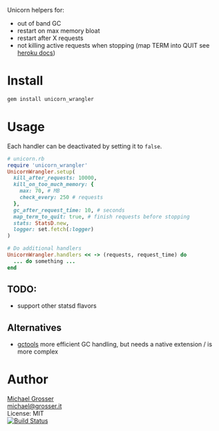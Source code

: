 Unicorn helpers for: 
 - out of band GC 
 - restart on max memory bloat
 - restart after X requests
 - not killing active requests when stopping (map TERM into QUIT see [heroku docs](https://devcenter.heroku.com/articles/rails-unicorn#signal-handling))

Install
=======

```Bash
gem install unicorn_wrangler
```

Usage
=====

Each handler can be  deactivated by setting it to `false`.

```Ruby
# unicorn.rb
require 'unicorn_wrangler'
UnicornWrangler.setup(
  kill_after_requests: 10000,
  kill_on_too_much_memory: {
    max: 70, # MB 
    check_every: 250 # requests
  },
  gc_after_request_time: 10, # seconds
  map_term_to_quit: true, # finish requests before stopping
  stats: StatsD.new,
  logger: set.fetch(:logger)
)

# Do additional handlers
UnicornWrangler.handlers << -> (requests, request_time) do
  ... do something ...
end
```

## TODO:
 - support other statsd flavors

## Alternatives
 - [gctools](https://github.com/tmm1/gctools) more efficient GC handling, but needs a native extension / is more complex

Author
======
[Michael Grosser](http://grosser.it)<br/>
michael@grosser.it<br/>
License: MIT<br/>
[![Build Status](https://travis-ci.org/grosser/unicorn_wrangler.png)](https://travis-ci.org/grosser/unicorn_wrangler)
